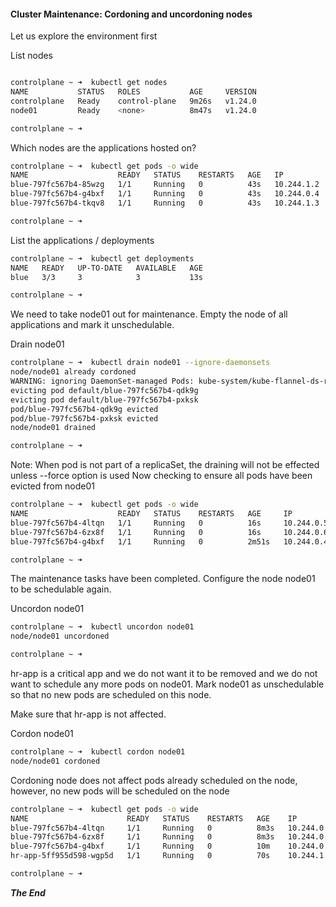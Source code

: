 
#### Cluster Maintenance: Cordoning and uncordoning nodes

Let us explore the environment first

List nodes

```bash

controlplane ~ ➜  kubectl get nodes
NAME           STATUS   ROLES           AGE     VERSION
controlplane   Ready    control-plane   9m26s   v1.24.0
node01         Ready    <none>          8m47s   v1.24.0

controlplane ~ ➜  
```

Which nodes are the applications hosted on?

```bash
controlplane ~ ➜  kubectl get pods -o wide
NAME                    READY   STATUS    RESTARTS   AGE   IP           NODE           NOMINATED NODE   READINESS GATES
blue-797fc567b4-85wzg   1/1     Running   0          43s   10.244.1.2   node01         <none>           <none>
blue-797fc567b4-g4bxf   1/1     Running   0          43s   10.244.0.4   controlplane   <none>           <none>
blue-797fc567b4-tkqv8   1/1     Running   0          43s   10.244.1.3   node01         <none>           <none>

controlplane ~ ➜ 
```

List the applications / deployments

```bash
controlplane ~ ➜  kubectl get deployments
NAME   READY   UP-TO-DATE   AVAILABLE   AGE
blue   3/3     3            3           13s

controlplane ~ ➜  
```

We need to take node01 out for maintenance. Empty the node of all applications and mark it unschedulable.

Drain node01

```bash
controlplane ~ ➜  kubectl drain node01 --ignore-daemonsets
node/node01 already cordoned
WARNING: ignoring DaemonSet-managed Pods: kube-system/kube-flannel-ds-r95jj, kube-system/kube-proxy-4hqrt
evicting pod default/blue-797fc567b4-qdk9g
evicting pod default/blue-797fc567b4-pxksk
pod/blue-797fc567b4-qdk9g evicted
pod/blue-797fc567b4-pxksk evicted
node/node01 drained

controlplane ~ ➜  
```
Note: When pod is not part of a replicaSet, the draining will not be effected unless --force option is used
Now checking to ensure all pods have been evicted from node01

```bash
controlplane ~ ➜  kubectl get pods -o wide
NAME                    READY   STATUS    RESTARTS   AGE     IP           NODE           NOMINATED NODE   READINESS GATES
blue-797fc567b4-4ltqn   1/1     Running   0          16s     10.244.0.5   controlplane   <none>           <none>
blue-797fc567b4-6zx8f   1/1     Running   0          16s     10.244.0.6   controlplane   <none>           <none>
blue-797fc567b4-g4bxf   1/1     Running   0          2m51s   10.244.0.4   controlplane   <none>           <none>

controlplane ~ ➜  
```

The maintenance tasks have been completed. Configure the node node01 to be schedulable again.

Uncordon node01

```bash
controlplane ~ ➜  kubectl uncordon node01
node/node01 uncordoned

controlplane ~ ➜  
```
hr-app is a critical app and we do not want it to be removed and we do not want to schedule any more pods on node01.
Mark node01 as unschedulable so that no new pods are scheduled on this node.

Make sure that hr-app is not affected.

Cordon node01

```bash
controlplane ~ ➜  kubectl cordon node01
node/node01 cordoned
```

Cordoning node does not affect pods already scheduled on the node, however, no new pods will be scheduled on the node

```bash
controlplane ~ ➜  kubectl get pods -o wide
NAME                      READY   STATUS    RESTARTS   AGE    IP           NODE           NOMINATED NODE   READINESS GATES
blue-797fc567b4-4ltqn     1/1     Running   0          8m3s   10.244.0.5   controlplane   <none>           <none>
blue-797fc567b4-6zx8f     1/1     Running   0          8m3s   10.244.0.6   controlplane   <none>           <none>
blue-797fc567b4-g4bxf     1/1     Running   0          10m    10.244.0.4   controlplane   <none>           <none>
hr-app-5ff955d598-wgp5d   1/1     Running   0          70s    10.244.1.5   node01         <none>           <none>

controlplane ~ ➜  
```

***The End***